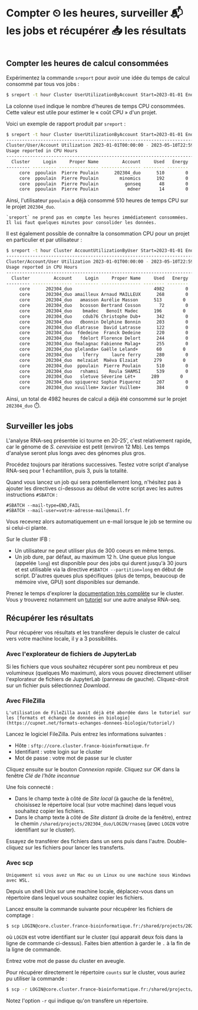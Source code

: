 # Compter ⏲ les heures, surveiller 📬 les jobs et récupérer 📥 les résultats

```{contents}
```

## Compter les heures de calcul consommées

Expérimentez la commande `sreport` pour avoir une idée du temps de calcul consommé par tous vos jobs :

```bash
$ sreport -t hour Cluster UserUtilizationByAccount Start=2023-01-01 End=$(date --iso-8601)T23:59:59 Users=$USER
```

La colonne `Used` indique le nombre d'heures de temps CPU consommées. Cette valeur est utile pour estimer le « coût CPU » d'un projet.

Voici un exemple de rapport produit par `sreport` :

```bash
$ sreport -t hour Cluster UserUtilizationByAccount Start=2023-01-01 End=$(date --iso-8601)T23:59:59 Users=$USER
--------------------------------------------------------------------------------
Cluster/User/Account Utilization 2023-01-01T00:00:00 - 2023-05-10T22:59:59 (11224800 secs)
Usage reported in CPU Hours
--------------------------------------------------------------------------------
  Cluster     Login     Proper Name         Account     Used   Energy 
--------- --------- --------------- --------------- -------- -------- 
     core  ppoulain  Pierre Poulain      202304_duo      510        0 
     core  ppoulain  Pierre Poulain        minomics      192        0 
     core  ppoulain  Pierre Poulain          gonseq       48        0 
     core  ppoulain  Pierre Poulain           mdner       14        0 
```

Ainsi, l'utilisateur `ppoulain` a déjà consommé 510 heures de temps CPU sur le projet `202304_duo`.

```{warning}
`sreport` ne prend pas en compte les heures immédiatement consommées. Il lui faut quelques minutes pour consolider les données.
```

Il est également possible de connaître la consommation CPU pour un projet en particulier et par utilisateur :

```bash
$ sreport -t hour Cluster AccountUtilizationByUser Start=2023-01-01 End=$(date --iso-8601)T23:59:59 Accounts=202304_duo
--------------------------------------------------------------------------------
Cluster/Account/User Utilization 2023-01-01T00:00:00 - 2023-05-10T22:59:59 (11224800 secs)
Usage reported in CPU Hours
--------------------------------------------------------------------------------
  Cluster         Account     Login     Proper Name     Used   Energy 
--------- --------------- --------- --------------- -------- -------- 
     core      202304_duo                               4982        0 
     core      202304_duo amailleux Arnaud MAILLEUX      268        0 
     core      202304_duo   amasson Aurélie Masson      513        0 
     core      202304_duo   bcosson Bertrand Cosson       72        0 
     core      202304_duo    bmadec   Benoît Madec      196        0 
     core      202304_duo    cdub76 Christophe Dub+      342        0 
     core      202304_duo   dbonnin Delphine Bonnin      203        0 
     core      202304_duo dlatrasse  David Latrasse      122        0 
     core      202304_duo  fdedeine  Franck Dedeine      220        0 
     core      202304_duo   fdelort Florence Delort      244        0 
     core      202304_duo fmalagnac Fabienne Malag+      255        0 
     core      202304_duo glelanda+ Gaëlle Leland+       60        0 
     core      202304_duo    lferry     laure ferry      280        0 
     core      202304_duo  melzaiat  Maëva Elzaiat      279        0 
     core      202304_duo  ppoulain  Pierre Poulain      510        0 
     core      202304_duo   rshamsi    Roula SHAMSI      539        0 
     core      202304_duo   sletuve Séverine Lét+      289        0 
     core      202304_duo spiquerez Sophie Piquerez      207        0 
     core      202304_duo xvuillem+ Xavier Vuillem+      384        0 
```

Ainsi, un total de 4982 heures de calcul a déjà été consommé sur le projet `202304_duo` ⏱️.


## Surveiller les jobs

L'analyse RNA-seq présentée ici tourne en 20-25', c'est relativement rapide, car le génome de *S. cerevisiae* est petit (environ 12 Mb). Les temps d'analyse seront plus longs avec des génomes plus gros.

Procédez toujours par itérations successives. Testez votre script d'analyse RNA-seq pour 1 échantillon, puis 3, puis la totalité.

Quand vous lancez un job qui sera potentiellement long, n'hésitez pas à ajouter les directives ci-dessous au début de votre script avec les autres instructions `#SBATCH` :

```
#SBATCH --mail-type=END,FAIL
#SBATCH --mail-user=votre-adresse-mail@email.fr
```

Vous recevrez alors automatiquement un e-mail lorsque le job se termine ou si celui-ci plante.

Sur le cluster IFB :

- Un utilisateur ne peut utiliser plus de 300 coeurs en même temps.
- Un job dure, par défaut, au maximum 12 h. Une queue plus longue (appelée `long`) est disponible pour des jobs qui durent jusqu'à 30 jours et est utilisable via la directive `#SBATCH --partition=long` en début de script. D'autres queues plus spécifiques (plus de temps, beaucoup de mémoire vive, GPU) sont disponibles sur demande.

Prenez le temps d'explorer la [documentation très complète](https://ifb-elixirfr.gitlab.io/cluster/doc/) sur le cluster. Vous y trouverez notamment un [tutoriel](https://ifb-elixirfr.gitlab.io/cluster/doc/tutorials/analysis_slurm/) sur une autre analyse RNA-seq.


## Récupérer les résultats

Pour récupérer vos résultats et les transférer depuis le cluster de calcul vers votre machine locale, il y a 3 possibilités.


### Avec l'explorateur de fichiers de JupyterLab

Si les fichiers que vous souhaitez récupérer sont peu nombreux et peu volumineux (quelques Mo maximum), alors vous pouvez directement utiliser l'explorateur de fichiers de JupyterLab (panneau de gauche). Cliquez-droit sur un fichier puis sélectionnez *Download*.


### Avec FileZilla

```{admonition} Rappel
L'utilisation de FileZilla avait déjà été abordée dans le tutoriel sur les [formats et échange de données en biologie](https://cupnet.net/formats-echanges-donnees-biologie/tutoriel/)
```

Lancez le logiciel FileZilla. Puis entrez les informations suivantes :

- Hôte : `sftp://core.cluster.france-bioinformatique.fr`
- Identifiant : votre login sur le cluster
- Mot de passe : votre mot de passe sur le cluster

Cliquez ensuite sur le bouton *Connexion rapide*. Cliquez sur *OK* dans la fenêtre *Clé de l'hôte inconnue*

Une fois connecté :

- Dans le champ texte à côté de *Site local* (à gauche de la fenêtre), choisissez le répertoire local (sur votre machine) dans lequel vous souhaitez copier les fichiers.
- Dans le champ texte à côté de *Site distant* (à droite de la fenêtre), entrez le chemin `/shared/projects/202304_duo/LOGIN/rnaseq` (avec `LOGIN` votre identifiant sur le cluster).

Essayez de transférer des fichiers dans un sens puis dans l'autre. Double-cliquez sur les fichiers pour lancer les transferts.

### Avec scp

```{warning}
Uniquement si vous avez un Mac ou un Linux ou une machine sous Windows avec WSL.
```

Depuis un shell Unix sur une machine locale, déplacez-vous dans un répertoire dans lequel vous souhaitez copier les fichiers.

Lancez ensuite la commande suivante pour récupérer les fichiers de comptage :

```bash
$ scp LOGIN@core.cluster.france-bioinformatique.fr:/shared/projects/202304_duo/LOGIN/rnaseq/counts/genes.count_table .
```

où `LOGIN` est votre identifiant sur le cluster (qui apparait deux fois dans la ligne de commande ci-dessus). Faites bien attention à garder le `.` à la fin de la ligne de commande.

Entrez votre mot de passe du cluster en aveugle.

Pour récupérer directement le répertoire `counts` sur le cluster, vous auriez pu utiliser la commande :

```bash
$ scp -r LOGIN@core.cluster.france-bioinformatique.fr:/shared/projects/202304_duo/LOGIN/rnaseq/counts .
```

Notez l'option `-r` qui indique qu'on transfère un répertoire.
